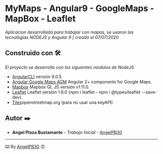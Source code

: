 # MyMaps - Angular9 - GoogleMaps - MapBox - Leaflet

_Aplicacion desarrollada para trabajar con mapas, se usaron las tecnologias NODEJS y Angular 9 | creado el 07/07/2020_

## Construido con 🛠️

_El proyecto se desarrollo con los siguientes modulos de NodeJS_

* [AngularCLI](https://github.com/angular/angular-cli) versión 9.0.5.
* [Angular Google Maps AGM](https://angular-maps.com/) Angular 2+ components for Google Maps.
* [Mapbox](https://www.mapbox.com/) Mapbox GL JS versión v1.11.0.
* [Leaflet](https://leafletjs.com/) Leaflet versión 1.6.0 (npm i leaflet - npm i @types/leaflet --save-dev).
* [Tiles](https://wiki.openstreetmap.org/wiki/Tiles)openstreetmap.org (para no usar una keyAPI)

## Autor ✒️

* **Angel Plaza Bustamante** - *Trabajo Inicial* - [AngelPB30](https://github.com/AngelPB30) 

---
⌨️ By [AngelPB30](https://github.com/AngelPB30) 😊
